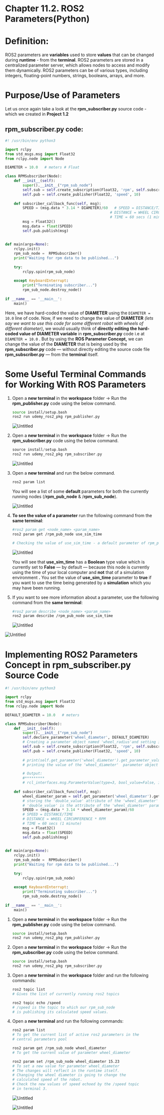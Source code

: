 # Chapter 11.2. ROS2 Parameters(Python)

# Definition:

ROS2 parameters are **variables** used to store **values** that can be changed during **runtime** - from the **terminal**. ROS2 parameters are stored in a centralized parameter server, which allows nodes to access and modify them dynamically. ROS2 parameters can be of various types, including integers, floating-point numbers, strings, booleans, arrays, and more.

# Purpose/Use of Parameters

Let us once again take a look at the **rpm_subscriber.py** source code - which we created in **Project 1.2**

## **rpm_subscriber.py** code:

```python
#! /usr/bin/env python3

import rclpy
from std_msgs.msg import Float32
from rclpy.node import Node

DIAMETER = 10.0   # meters # Float

class RPMSubscriber(Node):
    def __init__(self):
        super().__init__("rpm_sub_node")  
        self.sub = self.create_subscription(Float32, 'rpm', self.subscriber_callback_func, 10)
        self.pub = self.create_publisher(Float32, 'speed', 10) 
        
    def subscriber_callback_func(self, msg): 
        SPEED = (msg.data * 3.14 * DIAMETER)/60   # SPEED = DISTANCE/TIME
                                                # DISTANCE = WHEEL CIRCUMFERENCE * RPM
                                                # TIME = 60 secs (1 minute)
        msg = Float32()
        msg.data = float(SPEED)
        self.pub.publish(msg)                                 
        
        
def main(args=None):
    rclpy.init()                            
    rpm_sub_node =  RPMSubscriber()       
    print("Waiting for rpm data to be published...")
    
    try:
        rclpy.spin(rpm_sub_node)                  
                                            
    except KeyboardInterrupt:              
        print("Terminating subscriber...")
        rpm_sub_node.destroy_node()               
        
if __name__ == '__main__':
    main()
```

Here, we have hard-coded the value of **DIAMETER** using the `DIAMETER = 10.0` line of code. Now, if we need to change the value of **DIAMETER** *(lets say we want to use this code for some different robot with wheels of different diameter)***,** we would usually think of **directly editing** **the hard-coded value of DIAMETER variable** in **rpm_subscriber.py** code i.e at `DIAMETER = 10.0` . But by using the **ROS Parameter Concept,** we can change the value of the **DIAMETER** that is being used by the **rpm_subscriber.py** code — without directly editing the source code file **rpm_subscriber.py** — from the **terminal** itself.

# Some Useful Terminal Commands for Working With ROS Parameters

1. Open a **new terminal** in the **workspace** folder → Run the **rpm_publisher.py** code using the below command.

    ```bash
    source install/setup.bash
    ros2 run udemy_ros2_pkg rpm_publisher.py
    ```

    ![Untitled](Images/Chapter11.2/Untitled.png)

1. Open a **new terminal** in the **workspace** folder → Run the **rpm_subscriber.py** code using the below command.

    ```cpp
    source install/setup.bash
    ros2 run udemy_ros2_pkg rpm_subscriber.py
    ```

    ![Untitled](Images/Chapter11.2/Untitled%201.png)

1. Open a **new terminal** and run the below command.

    ```cpp
    ros2 param list
    ```

    You will see a list of some **default** parameters for both the currently running nodes (/**rpm_pub_node** & /**rpm_sub_node**).

    ![Untitled](Images/Chapter11.2/Untitled%202.png)

1. **To see the value of a parameter** run the following command from the **same terminal**:

    ```bash
    #ros2 param get <node_name> <param_name>
    ros2 param get /rpm_pub_node use_sim_time

    # Checking the value of use_sim_time - a default parameter of rpm_pub_node.
    ```

    ![Untitled](Images/Chapter11.2/Untitled%203.png)

    You will see that **use_sim_time** has a **Boolean** type value which is currently set to **False** — by default — because this node is currently using the time of your local computer and **not** that of a simulation environment **.** You set the value of **use_sim_time** parameter to **true** if you want to use the time being generated by a **simulation** which you may have been running.

1. If you want to see more information about a parameter, use the following command from the **same terminal**:
    
    ```bash
    #ros2 param describe <node_name> <param_name>
    ros2 param describe /rpm_pub_node use_sim_time
    ```
    
    ![Untitled](Images/Chapter11.2/Untitled%204.png)
    

![Untitled](Images/Chapter11.2/Untitled%205.png)

# Implementing ROS2 Parameters Concept in rpm_subscriber.py Source Code

```python
#! /usr/bin/env python3

import rclpy
from std_msgs.msg import Float32
from rclpy.node import Node

DEFAULT_DIAMETER = 10.0   # meters

class RPMSubscriber(Node):
    def __init__(self):
        super().__init__("rpm_sub_node")  
        self.declare_parameter('wheel_diameter', DEFAULT_DIAMETER)      
        # Creating a parameter object named 'wheel_radius'and setting its default value equal to DEFAULT_DIAMETER variable.
        self.sub = self.create_subscription(Float32, 'rpm', self.subscriber_callback_func, 10)
        self.pub = self.create_publisher(Float32, 'speed', 10) 
        
        # print(self.get_parameter('wheel_diameter').get_parameter_value())     
        # printing the value of the 'wheel_diameter'  parameter object

        # Output:
        #*********
        # rcl_interfaces.msg.ParameterValue(type=3, bool_value=False, integer_value=0, double_value=10.0, string_value='', byte_array_value=[], bool_array_value=[], integer_array_value=[], double_array_value=[], string_array_value=[])
        
    def subscriber_callback_func(self, msg):
        wheel_diameter_param = self.get_parameter('wheel_diameter').get_parameter_value().double_value 
        # storing the 'double_value' attribute of the 'wheel_diameter' parameter object, inside the 'wheel_diameter_param' variable.
        # 'double_value' is the attribute of the 'wheel_diameter' parameter object which stores the default 'double' type value of DEFAULT_DIAMETER (= 10.0) variable.
        SPEED = (msg.data * 3.14 * wheel_diameter_param)/60   
        # SPEED = DISTANCE/TIME
        # DISTANCE = WHEEL CIRCUMFERENCE * RPM
        # TIME = 60 secs (1 minute)
        msg = Float32()
        msg.data = float(SPEED)
        self.pub.publish(msg)                                 
        
        
def main(args=None):
    rclpy.init()                            
    rpm_sub_node =  RPMSubscriber()       
    print("Waiting for rpm data to be published...")
    
    try:
        rclpy.spin(rpm_sub_node)                  
                                            
    except KeyboardInterrupt:              
        print("Terminating subscriber...")
        rpm_sub_node.destroy_node()               
        
if __name__ == '__main__':
    main()
```

1. Open a **new terminal** in the **workspace** folder → Run the **rpm_publisher.py** code using the below command.
    
    ```bash
    source install/setup.bash
    ros2 run udemy_ros2_pkg rpm_publisher.py
    ```
    
2. Open a **new terminal** in the **workspace** folder → Run the **rpm_subscriber.py** code using the below command.
    
    ```bash
    source install/setup.bash
    ros2 run udemy_ros2_pkg rpm_subscriber.py
    ```
    
3. Open a **new terminal** in the **workspace** folder and run the following commands:
    
    ```bash
    ros2 topic list 
    # Gives the list of currently running ros2 topics 
    
    ros2 topic echo /speed
    # /speed is the topic to which our rpm_sub_node 
    # is publishing its calculated speed values.
    ```
    
4. Open a **new terminal** and run the following commands:
    
    ```bash
    ros2 param list
    # To get the current list of active ros2 parameters in the
    # central parameters pool
    
    ros2 param get /rpm_sub_node wheel_diameter
    # To get the current value of parameter wheel_diameter
    
    ros2 param set /rpm_sub_node wheel_diameter 15.23
    # To set a new value for parameter wheel_diameter
    # The changes will reflect in the runtime itself.
    # Changing the wheel diameter is going to change the
    # calculated speed of the robot.
    # Check the new values of speed echoed by the /speed topic
    # in terminal 3.
    ```
    
    ![Untitled](Images/Chapter11.2/Untitled%206.png)
    
    ![Untitled](Images/Chapter11.2/Untitled%207.png)